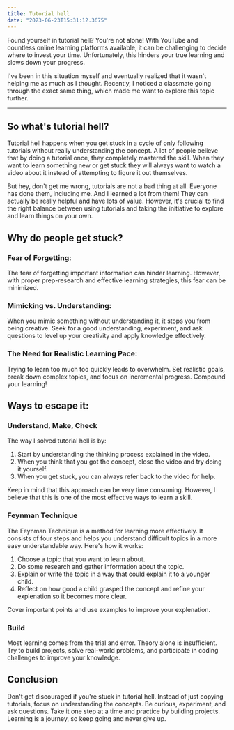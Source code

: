 ```yaml
---
title: Tutorial hell
date: "2023-06-23T15:31:12.3675"
---
```


Found yourself in tutorial hell? You're not alone! With YouTube and countless online learning platforms available, it can be challenging to decide where to invest your time. Unfortunately, this hinders your true learning and slows down your progress.

I've been in this situation myself and eventually realized that it wasn't helping me as much as I thought. Recently, I noticed a classmate going through the exact same thing, which made me want to explore this topic further.

---

## So what's tutorial hell?
Tutorial hell happens when you get stuck in a cycle of only following tutorials without really understanding the concept. A lot of people believe that by doing a tutorial once, they completely mastered the skill. When they want to learn something new or get stuck they will always want to watch a video about it instead of attempting to figure it out themselves.

But hey, don't get me wrong, tutorials are not a bad thing at all. Everyone has done them, including me. And I learned a lot from them! They can actually be really helpful and have lots of value. However, it's crucial to find the right balance between using tutorials and taking the initiative to explore and learn things on your own.




## Why do people get stuck?
### Fear of Forgetting:
The fear of forgetting important information can hinder learning. However, with proper prep-research and effective learning strategies, this fear can be minimized.

### Mimicking vs. Understanding:
When you mimic something without understanding it, it stops you from being creative. Seek for a good understanding, experiment, and ask questions to level up your creativity and apply knowledge effectively.

### The Need for Realistic Learning Pace:
Trying to learn too much too quickly leads to overwhelm. Set realistic goals, break down complex topics, and focus on incremental progress. Compound your learning!



## Ways to escape it:
### Understand, Make, Check
The way I solved tutorial hell is by:
1. Start by understanding the thinking process explained in the video.
2. When you think that you got the concept, close the video and try doing it yourself.
3. When you get stuck, you can always refer back to the video for help.

Keep in mind that this approach can be very time consuming. However, I believe that this is one of the most effective ways to learn a skill.

### Feynman Technique
The Feynman Technique is a method for learning more effectively. It consists of four steps and helps you understand difficult topics in a more easy understandable way. Here's how it works:

1. Choose a topic that you want to learn about.
1. Do some research and gather information about the topic.
2. Explain or write the topic in a way that could explain it to a younger child.
3. Reflect on how good a child grasped the concept and refine your explenation so it becomes more clear.

Cover important points and use examples to improve your explenation.


### Build
Most learning comes from the trial and error. Theory alone is insufficient. Try to build projects, solve real-world problems, and participate in coding challenges to improve your knowledge. 



## Conclusion
Don't get discouraged if you're stuck in tutorial hell. Instead of just copying tutorials, focus on understanding the concepts. Be curious, experiment, and ask questions. Take it one step at a time and practice by building projects. Learning is a journey, so keep going and never give up. 